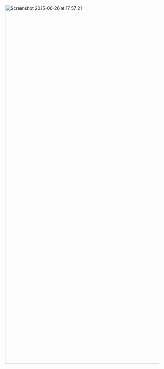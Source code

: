 <img width="1176" alt="Screenshot 2025-06-26 at 17 57 21" src="https://github.com/user-attachments/assets/b5256dd7-6913-423f-aa37-99e4aeb1583a" />

